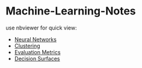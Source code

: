 # Machine-Learning-Notes

use nbviewer for quick view:

- [Neural Networks](https://nbviewer.jupyter.org/github/BrahmsPotato/Machine-Learning-Notes/blob/master/Nueral%20Networks.ipynb)
- [Clustering](https://nbviewer.jupyter.org/github/BrahmsPotato/Machine-Learning-Notes/blob/master/Clustering.ipynb)
- [Evaluation Metrics](https://nbviewer.jupyter.org/github/BrahmsPotato/Machine-Learning-Notes/blob/master/Evaluation%20Metrics.ipynb)
- [Decision Surfaces](https://github.com/BrahmsPotato/Machine-Learning-Notes/blob/master/Decision%20Surfaces.pdf)
